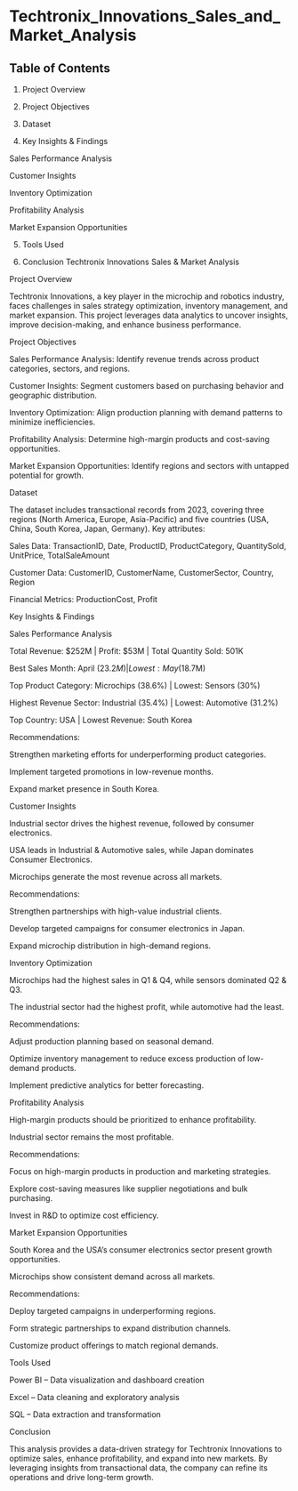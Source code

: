 # Techtronix_Innovations_Sales_and_Market_Analysis

## Table of Contents ##

1. Project Overview


2. Project Objectives


3. Dataset


4. Key Insights & Findings

Sales Performance Analysis

Customer Insights

Inventory Optimization

Profitability Analysis

Market Expansion Opportunities

5. Tools Used

6. Conclusion
Techtronix Innovations Sales & Market Analysis

Project Overview

Techtronix Innovations, a key player in the microchip and robotics industry, faces challenges in sales strategy optimization, inventory management, and market expansion. This project leverages data analytics to uncover insights, improve decision-making, and enhance business performance.

Project Objectives

Sales Performance Analysis: Identify revenue trends across product categories, sectors, and regions.

Customer Insights: Segment customers based on purchasing behavior and geographic distribution.

Inventory Optimization: Align production planning with demand patterns to minimize inefficiencies.

Profitability Analysis: Determine high-margin products and cost-saving opportunities.

Market Expansion Opportunities: Identify regions and sectors with untapped potential for growth.


Dataset

The dataset includes transactional records from 2023, covering three regions (North America, Europe, Asia-Pacific) and five countries (USA, China, South Korea, Japan, Germany). Key attributes:

Sales Data: TransactionID, Date, ProductID, ProductCategory, QuantitySold, UnitPrice, TotalSaleAmount

Customer Data: CustomerID, CustomerName, CustomerSector, Country, Region

Financial Metrics: ProductionCost, Profit


Key Insights & Findings

Sales Performance Analysis

Total Revenue: $252M | Profit: $53M | Total Quantity Sold: 501K

Best Sales Month: April ($23.2M) | Lowest: May ($18.7M)

Top Product Category: Microchips (38.6%) | Lowest: Sensors (30%)

Highest Revenue Sector: Industrial (35.4%) | Lowest: Automotive (31.2%)

Top Country: USA | Lowest Revenue: South Korea


Recommendations:

Strengthen marketing efforts for underperforming product categories.

Implement targeted promotions in low-revenue months.

Expand market presence in South Korea.


Customer Insights

Industrial sector drives the highest revenue, followed by consumer electronics.

USA leads in Industrial & Automotive sales, while Japan dominates Consumer Electronics.

Microchips generate the most revenue across all markets.


Recommendations:

Strengthen partnerships with high-value industrial clients.

Develop targeted campaigns for consumer electronics in Japan.

Expand microchip distribution in high-demand regions.


Inventory Optimization

Microchips had the highest sales in Q1 & Q4, while sensors dominated Q2 & Q3.

The industrial sector had the highest profit, while automotive had the least.


Recommendations:

Adjust production planning based on seasonal demand.

Optimize inventory management to reduce excess production of low-demand products.

Implement predictive analytics for better forecasting.


Profitability Analysis

High-margin products should be prioritized to enhance profitability.

Industrial sector remains the most profitable.


Recommendations:

Focus on high-margin products in production and marketing strategies.

Explore cost-saving measures like supplier negotiations and bulk purchasing.

Invest in R&D to optimize cost efficiency.


Market Expansion Opportunities

South Korea and the USA’s consumer electronics sector present growth opportunities.

Microchips show consistent demand across all markets.


Recommendations:

Deploy targeted campaigns in underperforming regions.

Form strategic partnerships to expand distribution channels.

Customize product offerings to match regional demands.

Tools Used

Power BI – Data visualization and dashboard creation

Excel – Data cleaning and exploratory analysis

SQL – Data extraction and transformation


Conclusion

This analysis provides a data-driven strategy for Techtronix Innovations to optimize sales, enhance profitability, and expand into new markets. By leveraging insights from transactional data, the company can refine its operations and drive long-term growth.
